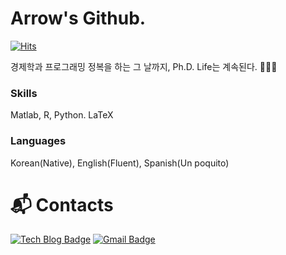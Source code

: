 # Arrow's Github.

[![Hits](https://hits.seeyoufarm.com/api/count/incr/badge.svg?url=https%3A%2F%2Fgithub.com%2Farrow-economist&count_bg=%2388B7E1&title_bg=%23555555&icon=&icon_color=%23E7E7E7&title=hits&edge_flat=true)](https://hits.seeyoufarm.com)

경제학과 프로그래밍 정복을 하는 그 날까지,
Ph.D. Life는 계속된다. 👨🏼‍💻

### Skills
Matlab, R, Python.
LaTeX

### Languages
Korean(Native), English(Fluent), Spanish(Un poquito)

# :mailbox_with_mail: Contacts
[![Tech Blog Badge](http://img.shields.io/badge/-Tech%20blog-black?style=flat-square&logo=github&link=https://kennetharrow.tistory.com/)](https://kennetharrow.tistory.com/)
[![Gmail Badge](https://img.shields.io/badge/Gmail-d14836?style=flat-square&logo=Gmail&logoColor=white&link=mailto:arrow.economist@gmail.com)](mailto:arrow.economist@gmail.com)

<!--
**arrow-economist/arrow-economist** is a ✨ _special_ ✨ repository because its `README.md` (this file) appears on your GitHub profile.

Here are some ideas to get you started:

- 🔭 I’m currently working on ...
- 🌱 I’m currently learning ...
- 👯 I’m looking to collaborate on ...
- 🤔 I’m looking for help with ...
- 💬 Ask me about ...
- 📫 How to reach me: ...
- 😄 Pronouns: ...
- ⚡ Fun fact: ...
-->
